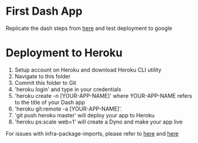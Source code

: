 # First Dash App
Replicate the dash steps from [here](https://www.rkingdc.com/blog/2019/3/6/shiny-vs-dash-a-side-by-side-comparison) and 
test deployment to google

# Deployment to Heroku
1. Setup account on Heroku and download Heroku CLI utility
2. Navigate to this folder
3. Commit this folder to Git
4. 'heroku login' and type in your credentials
5. 'heroku create -n [YOUR-APP-NAME]' where YOUR-APP-NAME refers to the title of your Dash app
6. 'heroku git:remote -a [YOUR-APP-NAME]'.
7. 'git push heroku master' will deploy your app to Heroku
8. 'heroku ps:scale web=1' will create a Dyno and make your app live

For issues with infra-package-imports, please refer to 
[here](https://stackoverflow.com/questions/46250019/python-flask-heroku-cannot-import-module) and
[here](https://devcenter.heroku.com/articles/python-pip#local-file-backed-distributions)